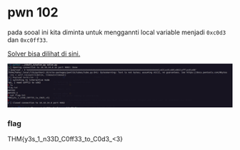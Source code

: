 # pwn 102

pada sooal ini kita diminta untuk menggannti local variable menjadi `0xc0d3` dan `0xc0ff33`.

[Solver bisa dilihat di sini.](./solve.py)

<img src="../screenshoot/pwn102.png">

### flag
THM{y3s_1_n33D_C0ff33_to_C0d3_<3}